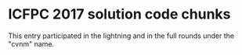 ICFPC 2017 solution code chunks
===============================

This entry participated in the lightning and in the full rounds under the "cvnm" name.
